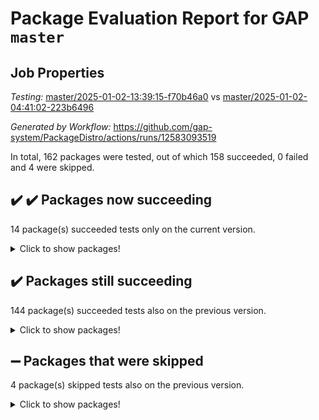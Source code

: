 # Package Evaluation Report for GAP `master`

## Job Properties

*Testing:* [master/2025-01-02-13:39:15-f70b46a0](https://github.com/gap-system/PackageDistro/blob/data/reports/master/2025-01-02-13:39:15-f70b46a0) vs [master/2025-01-02-04:41:02-223b6496](https://github.com/gap-system/PackageDistro/blob/data/reports/master/2025-01-02-04:41:02-223b6496)

*Generated by Workflow:* https://github.com/gap-system/PackageDistro/actions/runs/12583093519

In total, 162 packages were tested, out of which 158 succeeded, 0 failed and 4 were skipped.

## :heavy_check_mark: :heavy_check_mark: Packages now succeeding

14 package(s) succeeded tests only on the current version.
<details><summary>Click to show packages!</summary>

- atlasrep 2.1.9 [(success)](https://github.com/gap-system/PackageDistro/actions/runs/12583093519/job/35070210528) vs atlasrep 2.1.9 [(failure)](https://github.com/gap-system/PackageDistro/actions/runs/12576619247/job/35054909014)
- corefreesub 0.6 [(success)](https://github.com/gap-system/PackageDistro/actions/runs/12583093519/job/35070214300) vs corefreesub 0.6 [(failure)](https://github.com/gap-system/PackageDistro/actions/runs/12576619247/job/35054913636)
- ctbllib 1.3.9 [(success)](https://github.com/gap-system/PackageDistro/actions/runs/12583093519/job/35070216227) vs ctbllib 1.3.9 [(failure)](https://github.com/gap-system/PackageDistro/actions/runs/12576619247/job/35054914353)
- cubefree 1.20 [(success)](https://github.com/gap-system/PackageDistro/actions/runs/12583093519/job/35070216496) vs cubefree 1.20 [(failure)](https://github.com/gap-system/PackageDistro/actions/runs/12576619247/job/35054914442)
- grpconst 2.6.5 [(success)](https://github.com/gap-system/PackageDistro/actions/runs/12583093519/job/35070225419) vs grpconst 2.6.5 [(failure)](https://github.com/gap-system/PackageDistro/actions/runs/12576619247/job/35054917565)
- lins 0.9 [(success)](https://github.com/gap-system/PackageDistro/actions/runs/12583093519/job/35070232130) vs lins 0.9 [(failure)](https://github.com/gap-system/PackageDistro/actions/runs/12576619247/job/35054919928)
- majoranaalgebras 1.5.2 [(success)](https://github.com/gap-system/PackageDistro/actions/runs/12583093519/job/35070233291) vs majoranaalgebras 1.5.2 [(failure)](https://github.com/gap-system/PackageDistro/actions/runs/12576619247/job/35054920326)
- orb 4.9.1 [(success)](https://github.com/gap-system/PackageDistro/actions/runs/12583093519/job/35070238052) vs orb 4.9.1 [(failure)](https://github.com/gap-system/PackageDistro/actions/runs/12576619247/job/35054921737)
- packagemanager 1.6 [(success)](https://github.com/gap-system/PackageDistro/actions/runs/12583093519/job/35070238444) vs packagemanager 1.6 [(failure)](https://github.com/gap-system/PackageDistro/actions/runs/12576619247/job/35054921853)
- recog 1.4.3 [(success)](https://github.com/gap-system/PackageDistro/actions/runs/12583093519/job/35070242597) vs recog 1.4.3 [(failure)](https://github.com/gap-system/PackageDistro/actions/runs/12576619247/job/35054923292)
- semigroups 5.4.0 [(success)](https://github.com/gap-system/PackageDistro/actions/runs/12583093519/job/35070245164) vs semigroups 5.4.0 [(failure)](https://github.com/gap-system/PackageDistro/actions/runs/12576619247/job/35054924086)
- utils 0.85 [(success)](https://github.com/gap-system/PackageDistro/actions/runs/12583093519/job/35070252112) vs utils 0.85 [(failure)](https://github.com/gap-system/PackageDistro/actions/runs/12576619247/job/35054927438)
- wedderga 4.10.5 [(success)](https://github.com/gap-system/PackageDistro/actions/runs/12583093519/job/35070252920) vs wedderga 4.10.5 [(failure)](https://github.com/gap-system/PackageDistro/actions/runs/12576619247/job/35054927769)
- xmod 2.92 [(success)](https://github.com/gap-system/PackageDistro/actions/runs/12583093519/job/35070253382) vs xmod 2.92 [(failure)](https://github.com/gap-system/PackageDistro/actions/runs/12576619247/job/35054928008)
</details>

## :heavy_check_mark: Packages still succeeding

144 package(s) succeeded tests also on the previous version.
<details><summary>Click to show packages!</summary>

- 4ti2interface 2024.11-01 [(success)](https://github.com/gap-system/PackageDistro/actions/runs/12583093519/job/35070199281)
- ace 5.6.2 [(success)](https://github.com/gap-system/PackageDistro/actions/runs/12583093519/job/35070204452)
- aclib 1.3.2 [(success)](https://github.com/gap-system/PackageDistro/actions/runs/12583093519/job/35070205341)
- agt 0.3.1 [(success)](https://github.com/gap-system/PackageDistro/actions/runs/12583093519/job/35070206016)
- alnuth 3.2.1 [(success)](https://github.com/gap-system/PackageDistro/actions/runs/12583093519/job/35070206423)
- anupq 3.3.1 [(success)](https://github.com/gap-system/PackageDistro/actions/runs/12583093519/job/35070208127)
- autodoc 2023.06.19 [(success)](https://github.com/gap-system/PackageDistro/actions/runs/12583093519/job/35070210953)
- automata 1.16 [(success)](https://github.com/gap-system/PackageDistro/actions/runs/12583093519/job/35070211272)
- automgrp 1.3.2 [(success)](https://github.com/gap-system/PackageDistro/actions/runs/12583093519/job/35070211602)
- autpgrp 1.11 [(success)](https://github.com/gap-system/PackageDistro/actions/runs/12583093519/job/35070211940)
- cap 2025.01-01 [(success)](https://github.com/gap-system/PackageDistro/actions/runs/12583093519/job/35070212237)
- caratinterface 2.3.7 [(success)](https://github.com/gap-system/PackageDistro/actions/runs/12583093519/job/35070212536)
- cddinterface 2024.09.02 [(success)](https://github.com/gap-system/PackageDistro/actions/runs/12583093519/job/35070212818)
- circle 1.6.6 [(success)](https://github.com/gap-system/PackageDistro/actions/runs/12583093519/job/35070213060)
- classicpres 1.22 [(success)](https://github.com/gap-system/PackageDistro/actions/runs/12583093519/job/35070213465)
- cohomolo 1.6.11 [(success)](https://github.com/gap-system/PackageDistro/actions/runs/12583093519/job/35070213739)
- congruence 1.2.7 [(success)](https://github.com/gap-system/PackageDistro/actions/runs/12583093519/job/35070214027)
- corelg 1.57 [(success)](https://github.com/gap-system/PackageDistro/actions/runs/12583093519/job/35070214553)
- crime 1.6 [(success)](https://github.com/gap-system/PackageDistro/actions/runs/12583093519/job/35070214796)
- crisp 1.4.6 [(success)](https://github.com/gap-system/PackageDistro/actions/runs/12583093519/job/35070215076)
- crypting 0.10.5 [(success)](https://github.com/gap-system/PackageDistro/actions/runs/12583093519/job/35070215349)
- cryst 4.1.27 [(success)](https://github.com/gap-system/PackageDistro/actions/runs/12583093519/job/35070215653)
- crystcat 1.1.10 [(success)](https://github.com/gap-system/PackageDistro/actions/runs/12583093519/job/35070215948)
- curlinterface 2.4.0 [(success)](https://github.com/gap-system/PackageDistro/actions/runs/12583093519/job/35070216777)
- cvec 2.8.2 [(success)](https://github.com/gap-system/PackageDistro/actions/runs/12583093519/job/35070217051)
- datastructures 0.3.1 [(success)](https://github.com/gap-system/PackageDistro/actions/runs/12583093519/job/35070217342)
- deepthought 1.0.7 [(success)](https://github.com/gap-system/PackageDistro/actions/runs/12583093519/job/35070217606)
- design 1.8.2 [(success)](https://github.com/gap-system/PackageDistro/actions/runs/12583093519/job/35070217919)
- difsets 2.3.1 [(success)](https://github.com/gap-system/PackageDistro/actions/runs/12583093519/job/35070218176)
- digraphs 1.9.0 [(success)](https://github.com/gap-system/PackageDistro/actions/runs/12583093519/job/35070218425)
- edim 1.3.8 [(success)](https://github.com/gap-system/PackageDistro/actions/runs/12583093519/job/35070218659)
- example 4.4.0 [(success)](https://github.com/gap-system/PackageDistro/actions/runs/12583093519/job/35070218930)
- examplesforhomalg 2023.10-01 [(success)](https://github.com/gap-system/PackageDistro/actions/runs/12583093519/job/35070219211)
- factint 1.6.3 [(success)](https://github.com/gap-system/PackageDistro/actions/runs/12583093519/job/35070219442)
- ferret 1.0.14 [(success)](https://github.com/gap-system/PackageDistro/actions/runs/12583093519/job/35070219700)
- fga 1.5.0 [(success)](https://github.com/gap-system/PackageDistro/actions/runs/12583093519/job/35070219957)
- fining 1.5.6 [(success)](https://github.com/gap-system/PackageDistro/actions/runs/12583093519/job/35070220264)
- float 1.0.5 [(success)](https://github.com/gap-system/PackageDistro/actions/runs/12583093519/job/35070220519)
- format 1.4.4 [(success)](https://github.com/gap-system/PackageDistro/actions/runs/12583093519/job/35070220785)
- forms 1.2.12 [(success)](https://github.com/gap-system/PackageDistro/actions/runs/12583093519/job/35070221061)
- fplsa 1.2.6 [(success)](https://github.com/gap-system/PackageDistro/actions/runs/12583093519/job/35070221341)
- fr 2.4.13 [(success)](https://github.com/gap-system/PackageDistro/actions/runs/12583093519/job/35070221662)
- francy 2.0.3 [(success)](https://github.com/gap-system/PackageDistro/actions/runs/12583093519/job/35070221960)
- fwtree 1.3 [(success)](https://github.com/gap-system/PackageDistro/actions/runs/12583093519/job/35070222223)
- gapdoc 1.6.7 [(success)](https://github.com/gap-system/PackageDistro/actions/runs/12583093519/job/35070222520)
- gauss 2024.11-01 [(success)](https://github.com/gap-system/PackageDistro/actions/runs/12583093519/job/35070222793)
- gaussforhomalg 2024.08-01 [(success)](https://github.com/gap-system/PackageDistro/actions/runs/12583093519/job/35070223123)
- gbnp 1.1.0 [(success)](https://github.com/gap-system/PackageDistro/actions/runs/12583093519/job/35070223447)
- generalizedmorphismsforcap 2024.09-03 [(success)](https://github.com/gap-system/PackageDistro/actions/runs/12583093519/job/35070223733)
- genss 1.6.9 [(success)](https://github.com/gap-system/PackageDistro/actions/runs/12583093519/job/35070224079)
- gradedmodules 2024.01-01 [(success)](https://github.com/gap-system/PackageDistro/actions/runs/12583093519/job/35070224364)
- gradedringforhomalg 2024.07-01 [(success)](https://github.com/gap-system/PackageDistro/actions/runs/12583093519/job/35070224603)
- grape 4.9.2 [(success)](https://github.com/gap-system/PackageDistro/actions/runs/12583093519/job/35070224842)
- groupoids 1.76 [(success)](https://github.com/gap-system/PackageDistro/actions/runs/12583093519/job/35070225141)
- guarana 0.96.3 [(success)](https://github.com/gap-system/PackageDistro/actions/runs/12583093519/job/35070225654)
- guava 3.19 [(success)](https://github.com/gap-system/PackageDistro/actions/runs/12583093519/job/35070225918)
- hap 1.66 [(success)](https://github.com/gap-system/PackageDistro/actions/runs/12583093519/job/35070226172)
- hapcryst 0.1.15 [(success)](https://github.com/gap-system/PackageDistro/actions/runs/12583093519/job/35070226431)
- hecke 1.5.4 [(success)](https://github.com/gap-system/PackageDistro/actions/runs/12583093519/job/35070226675)
- help 4.0 [(success)](https://github.com/gap-system/PackageDistro/actions/runs/12583093519/job/35070226960)
- homalg 2024.01-01 [(success)](https://github.com/gap-system/PackageDistro/actions/runs/12583093519/job/35070227217)
- homalgtocas 2023.11-01 [(success)](https://github.com/gap-system/PackageDistro/actions/runs/12583093519/job/35070227474)
- idrel 2.48 [(success)](https://github.com/gap-system/PackageDistro/actions/runs/12583093519/job/35070227738)
- images 1.3.3 [(success)](https://github.com/gap-system/PackageDistro/actions/runs/12583093519/job/35070227984)
- intpic 0.4.0 [(success)](https://github.com/gap-system/PackageDistro/actions/runs/12583093519/job/35070228353)
- io 4.9.1 [(success)](https://github.com/gap-system/PackageDistro/actions/runs/12583093519/job/35070228643)
- io_forhomalg 2023.02-04 [(success)](https://github.com/gap-system/PackageDistro/actions/runs/12583093519/job/35070228916)
- irredsol 1.4.4 [(success)](https://github.com/gap-system/PackageDistro/actions/runs/12583093519/job/35070229177)
- json 2.2.2 [(success)](https://github.com/gap-system/PackageDistro/actions/runs/12583093519/job/35070229425)
- jupyterkernel 1.5.1 [(success)](https://github.com/gap-system/PackageDistro/actions/runs/12583093519/job/35070229668)
- jupyterviz 1.5.6 [(success)](https://github.com/gap-system/PackageDistro/actions/runs/12583093519/job/35070229936)
- kan 1.37 [(success)](https://github.com/gap-system/PackageDistro/actions/runs/12583093519/job/35070230171)
- kbmag 1.5.11 [(success)](https://github.com/gap-system/PackageDistro/actions/runs/12583093519/job/35070230453)
- laguna 3.9.7 [(success)](https://github.com/gap-system/PackageDistro/actions/runs/12583093519/job/35070230735)
- liealgdb 2.2.1 [(success)](https://github.com/gap-system/PackageDistro/actions/runs/12583093519/job/35070231048)
- liepring 2.9.1 [(success)](https://github.com/gap-system/PackageDistro/actions/runs/12583093519/job/35070231320)
- liering 2.4.2 [(success)](https://github.com/gap-system/PackageDistro/actions/runs/12583093519/job/35070231552)
- linearalgebraforcap 2024.10-01 [(success)](https://github.com/gap-system/PackageDistro/actions/runs/12583093519/job/35070231820)
- localizeringforhomalg 2023.10-01 [(success)](https://github.com/gap-system/PackageDistro/actions/runs/12583093519/job/35070232399)
- loops 3.4.4 [(success)](https://github.com/gap-system/PackageDistro/actions/runs/12583093519/job/35070232685)
- lpres 1.1.1 [(success)](https://github.com/gap-system/PackageDistro/actions/runs/12583093519/job/35070232964)
- mapclass 1.4.6 [(success)](https://github.com/gap-system/PackageDistro/actions/runs/12583093519/job/35070233590)
- matgrp 0.71 [(success)](https://github.com/gap-system/PackageDistro/actions/runs/12583093519/job/35070233906)
- matricesforhomalg 2024.11-02 [(success)](https://github.com/gap-system/PackageDistro/actions/runs/12583093519/job/35070234228)
- modisom 3.0.0 [(success)](https://github.com/gap-system/PackageDistro/actions/runs/12583093519/job/35070234564)
- modulepresentationsforcap 2024.09-02 [(success)](https://github.com/gap-system/PackageDistro/actions/runs/12583093519/job/35070234830)
- modules 2024.01-01 [(success)](https://github.com/gap-system/PackageDistro/actions/runs/12583093519/job/35070235188)
- monoidalcategories 2025.01-02 [(success)](https://github.com/gap-system/PackageDistro/actions/runs/12583093519/job/35070235510)
- nconvex 2024.12-01 [(success)](https://github.com/gap-system/PackageDistro/actions/runs/12583093519/job/35070235844)
- nilmat 1.4.2 [(success)](https://github.com/gap-system/PackageDistro/actions/runs/12583093519/job/35070236137)
- nock 1.5 [(success)](https://github.com/gap-system/PackageDistro/actions/runs/12583093519/job/35070236428)
- normalizinterface 1.3.7 [(success)](https://github.com/gap-system/PackageDistro/actions/runs/12583093519/job/35070236815)
- nq 2.5.11 [(success)](https://github.com/gap-system/PackageDistro/actions/runs/12583093519/job/35070237142)
- numericalsgps 1.4.0 [(success)](https://github.com/gap-system/PackageDistro/actions/runs/12583093519/job/35070237507)
- openmath 11.5.3 [(success)](https://github.com/gap-system/PackageDistro/actions/runs/12583093519/job/35070237757)
- patternclass 2.4.5 [(success)](https://github.com/gap-system/PackageDistro/actions/runs/12583093519/job/35070238748)
- permut 2.0.5 [(success)](https://github.com/gap-system/PackageDistro/actions/runs/12583093519/job/35070239078)
- polenta 1.3.10 [(success)](https://github.com/gap-system/PackageDistro/actions/runs/12583093519/job/35070239457)
- polymaking 0.8.7 [(success)](https://github.com/gap-system/PackageDistro/actions/runs/12583093519/job/35070239799)
- primgrp 3.4.4 [(success)](https://github.com/gap-system/PackageDistro/actions/runs/12583093519/job/35070240147)
- profiling 2.6.0 [(success)](https://github.com/gap-system/PackageDistro/actions/runs/12583093519/job/35070240483)
- qdistrnd 0.9.5 [(success)](https://github.com/gap-system/PackageDistro/actions/runs/12583093519/job/35070240822)
- qpa 1.35 [(success)](https://github.com/gap-system/PackageDistro/actions/runs/12583093519/job/35070241097)
- quagroup 1.8.4 [(success)](https://github.com/gap-system/PackageDistro/actions/runs/12583093519/job/35070241400)
- radiroot 2.9 [(success)](https://github.com/gap-system/PackageDistro/actions/runs/12583093519/job/35070241679)
- rcwa 4.7.1 [(success)](https://github.com/gap-system/PackageDistro/actions/runs/12583093519/job/35070241959)
- rds 1.8 [(success)](https://github.com/gap-system/PackageDistro/actions/runs/12583093519/job/35070242243)
- repndecomp 1.3.0 [(success)](https://github.com/gap-system/PackageDistro/actions/runs/12583093519/job/35070242910)
- repsn 3.1.2 [(success)](https://github.com/gap-system/PackageDistro/actions/runs/12583093519/job/35070243602)
- resclasses 4.7.3 [(success)](https://github.com/gap-system/PackageDistro/actions/runs/12583093519/job/35070243906)
- ringsforhomalg 2024.11-02 [(success)](https://github.com/gap-system/PackageDistro/actions/runs/12583093519/job/35070244204)
- sco 2023.08-01 [(success)](https://github.com/gap-system/PackageDistro/actions/runs/12583093519/job/35070244546)
- scscp 2.4.3 [(success)](https://github.com/gap-system/PackageDistro/actions/runs/12583093519/job/35070244856)
- sglppow 2.4 [(success)](https://github.com/gap-system/PackageDistro/actions/runs/12583093519/job/35070245431)
- sgpviz 0.999.6 [(success)](https://github.com/gap-system/PackageDistro/actions/runs/12583093519/job/35070245735)
- simpcomp 2.1.14 [(success)](https://github.com/gap-system/PackageDistro/actions/runs/12583093519/job/35070246077)
- singular 2024.06.03 [(success)](https://github.com/gap-system/PackageDistro/actions/runs/12583093519/job/35070246287)
- sl2reps 1.1 [(success)](https://github.com/gap-system/PackageDistro/actions/runs/12583093519/job/35070246520)
- sla 1.6.2 [(success)](https://github.com/gap-system/PackageDistro/actions/runs/12583093519/job/35070246791)
- smallantimagmas 0.2.12 [(success)](https://github.com/gap-system/PackageDistro/actions/runs/12583093519/job/35070247012)
- smallgrp 1.5.4 [(success)](https://github.com/gap-system/PackageDistro/actions/runs/12583093519/job/35070247216)
- smallsemi 0.7.1 [(success)](https://github.com/gap-system/PackageDistro/actions/runs/12583093519/job/35070247405)
- sonata 2.9.6 [(success)](https://github.com/gap-system/PackageDistro/actions/runs/12583093519/job/35070247732)
- sophus 1.27 [(success)](https://github.com/gap-system/PackageDistro/actions/runs/12583093519/job/35070248006)
- sotgrps 1.3 [(success)](https://github.com/gap-system/PackageDistro/actions/runs/12583093519/job/35070248244)
- spinsym 1.5.2 [(success)](https://github.com/gap-system/PackageDistro/actions/runs/12583093519/job/35070248496)
- standardff 1.0 [(success)](https://github.com/gap-system/PackageDistro/actions/runs/12583093519/job/35070248743)
- symbcompcc 1.3.2 [(success)](https://github.com/gap-system/PackageDistro/actions/runs/12583093519/job/35070249006)
- thelma 1.3 [(success)](https://github.com/gap-system/PackageDistro/actions/runs/12583093519/job/35070249238)
- tomlib 1.2.11 [(success)](https://github.com/gap-system/PackageDistro/actions/runs/12583093519/job/35070249522)
- toolsforhomalg 2024.09-01 [(success)](https://github.com/gap-system/PackageDistro/actions/runs/12583093519/job/35070249810)
- toric 1.9.6 [(success)](https://github.com/gap-system/PackageDistro/actions/runs/12583093519/job/35070250103)
- toricvarieties 2022.07.13 [(success)](https://github.com/gap-system/PackageDistro/actions/runs/12583093519/job/35070250446)
- transgrp 3.6.5 [(success)](https://github.com/gap-system/PackageDistro/actions/runs/12583093519/job/35070250777)
- typeset 1.2.2 [(success)](https://github.com/gap-system/PackageDistro/actions/runs/12583093519/job/35070251017)
- ugaly 4.1.3 [(success)](https://github.com/gap-system/PackageDistro/actions/runs/12583093519/job/35070251266)
- unipot 1.6 [(success)](https://github.com/gap-system/PackageDistro/actions/runs/12583093519/job/35070251576)
- unitlib 4.2.0 [(success)](https://github.com/gap-system/PackageDistro/actions/runs/12583093519/job/35070251827)
- uuid 0.7 [(success)](https://github.com/gap-system/PackageDistro/actions/runs/12583093519/job/35070252420)
- walrus 0.9991 [(success)](https://github.com/gap-system/PackageDistro/actions/runs/12583093519/job/35070252674)
- wpe 0.8 [(success)](https://github.com/gap-system/PackageDistro/actions/runs/12583093519/job/35070253168)
- xmodalg 1.23 [(success)](https://github.com/gap-system/PackageDistro/actions/runs/12583093519/job/35070253613)
- yangbaxter 0.10.6 [(success)](https://github.com/gap-system/PackageDistro/actions/runs/12583093519/job/35070253877)
- zeromqinterface 0.16 [(success)](https://github.com/gap-system/PackageDistro/actions/runs/12583093519/job/35070254132)
</details>

## :heavy_minus_sign: Packages that were skipped

4 package(s) skipped tests also on the previous version.
<details><summary>Click to show packages!</summary>

- browse 1.8.21 [(skipped)](https://github.com/gap-system/PackageDistro/actions/runs/12583093519/job/35069947409)
- itc 1.5.1 [(skipped)](https://github.com/gap-system/PackageDistro/actions/runs/12583093519/job/35069947409)
- polycyclic 2.16 [(skipped)](https://github.com/gap-system/PackageDistro/actions/runs/12583093519/job/35069947409)
- xgap 4.32 [(skipped)](https://github.com/gap-system/PackageDistro/actions/runs/12583093519/job/35069947409)
</details>

